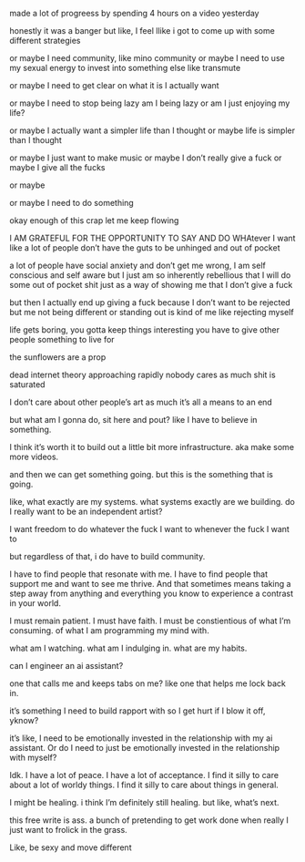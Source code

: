 

made a lot of progreess by spending 4 hours on a video yesterday

honestly it was a banger but like, I feel llike i got to come up with some different strategies

or maybe I need community,
like mino community
or maybe I need to use my sexual energy to invest into something else like transmute

or maybe I need to get clear on what it is I actually want

or maybe I need to stop being lazy
am I being lazy or am I just enjoying my life? 

or maybe I actually want a simpler life than I thought
or maybe life is simpler than I thought

or maybe I just want to make music
or maybe I don’t really give a fuck
or maybe I give all the fucks

or maybe

or maybe I need to do something 

okay enough of this crap let me keep flowing

I AM GRATEFUL FOR THE OPPORTUNITY TO SAY AND DO WHAtever I want
like a lot of people don’t have the guts to be unhinged and out of pocket

a lot of people have social anxiety and don’t get me wrong, I am self conscious and self aware but I just am so inherently rebellious that I will do some out of pocket shit just as a way of showing me that I don’t give a fuck

but then I actually end up giving a fuck because I don’t want to be rejected but me not being different or standing out is kind of me like rejecting myself

life gets boring, you gotta keep things interesting
you have to give other people something to live for

the sunflowers are a prop

dead internet theory approaching rapidly
nobody cares as much
shit is saturated

I don’t care about other people’s art as much
it’s all a means to an end

but what am I gonna do, sit here and pout?
like I have to believe in something. 

I think it’s worth it to build out a little bit more infrastructure. 
aka make some more videos. 

and then we can get something going. 
but this is the something that is going. 

like, what exactly are my systems. 
what systems exactly are we building. 
do I really want to be an independent artist? 

I want freedom to do whatever the fuck I want to whenever the fuck I want to 

but regardless of that, i do have to build community. 

I have to find people that resonate with me. 
I have to find people that support me and want to see me thrive. 
And that sometimes means taking a step away from anything and everything you know to experience a contrast in your world. 

I must remain patient. 
I must have faith. 
I must be constientious of what I’m consuming. 
of what I am programming my mind with. 

what am I watching. 
what am I indulging in. 
what are my habits. 

can I engineer an ai assistant? 

one that calls me and keeps tabs on me?
like one that helps me lock back in. 

it’s something I need to build rapport with so I get hurt if I blow it off, yknow? 

it’s like, I need to be emotionally invested in the relationship with my ai assistant. 
Or do I need to just be emotionally invested in the relationship with myself? 

Idk. 
I have a lot of peace. 
I have a lot of acceptance. 
I find it silly to care about a lot of worldy things. 
I find it silly to care about things in general. 

I might be healing. 
i think I’m definitely still healing. 
but like, what’s next. 

this free write is ass. 
a bunch of pretending to get work done when really I just want to frolick in the grass. 

Like, be sexy and move different 